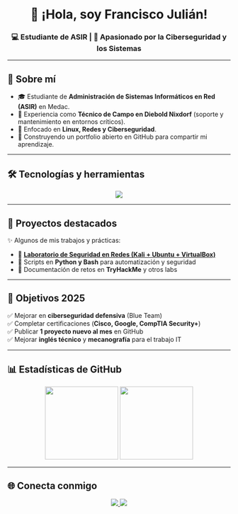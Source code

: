 <!-- Encabezado centrado -->
<h1 align="center">👋 ¡Hola, soy Francisco Julián!</h1>
<h3 align="center">💻 Estudiante de ASIR | 🔐 Apasionado por la Ciberseguridad y los Sistemas</h3>

---

## 🚀 Sobre mí  
- 🎓 Estudiante de **Administración de Sistemas Informáticos en Red (ASIR)** en Medac.  
- 💼 Experiencia como **Técnico de Campo en Diebold Nixdorf** (soporte y mantenimiento en entornos críticos).  
- 🌱 Enfocado en **Linux, Redes y Ciberseguridad**.  
- 📂 Construyendo un portfolio abierto en GitHub para compartir mi aprendizaje.  

---

## 🛠️ Tecnologías y herramientas  
<p align="center">
  <img src="https://skillicons.dev/icons?i=linux,windows,python,bash,git,github,vscode,virtualbox,azure" />
</p>

---

## 📂 Proyectos destacados  
✨ Algunos de mis trabajos y prácticas:  

- 🔗 [**Laboratorio de Seguridad en Redes (Kali + Ubuntu + VirtualBox)**](https://github.com/pacojuliancuesta/lab-red-seguridad)  
- 🔗 Scripts en **Python y Bash** para automatización y seguridad  
- 🔗 Documentación de retos en **TryHackMe** y otros labs  

---

## 🌱 Objetivos 2025  
✅ Mejorar en **ciberseguridad defensiva** (Blue Team)  
✅ Completar certificaciones (**Cisco, Google, CompTIA Security+**)  
✅ Publicar **1 proyecto nuevo al mes** en GitHub  
✅ Mejorar **inglés técnico** y **mecanografía** para el trabajo IT  

---

## 📊 Estadísticas de GitHub  
<p align="center">
  <img src="https://github-readme-stats.vercel.app/api?username=pacojuliancuesta&show_icons=true&theme=tokyonight&hide_border=true" height="165"/>
  <img src="https://github-readme-streak-stats.herokuapp.com/?user=pacojuliancuesta&theme=tokyonight&hide_border=true" height="165"/>
</p>

---

## 🌐 Conecta conmigo  
<p align="center">
  <a href="www.linkedin.com/in/franciscojuliáncuesta-bbbb25296">
    <img src="https://img.shields.io/badge/LinkedIn-0077B5?style=for-the-badge&logo=linkedin&logoColor=white"/>
  </a>
  <a href="https://github.com/pacojuliancuesta">
    <img src="https://img.shields.io/badge/GitHub-100000?style=for-the-badge&logo=github&logoColor=white"/>
  </a>
</p>

